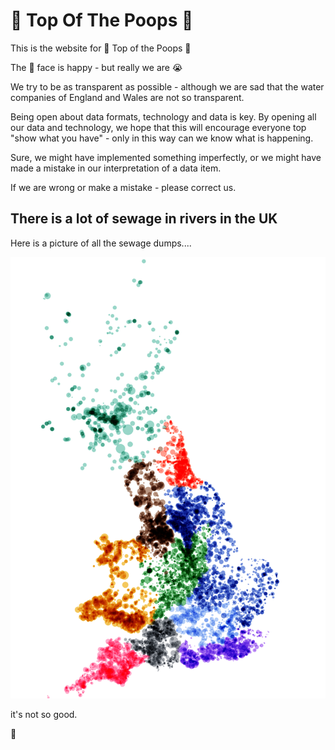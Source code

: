 # 💩 Top Of The Poops 💩

This is the website for 💩 Top of the Poops 💩

The 💩 face is happy - but really we are  	😭

We try to be as transparent as possible - although we are sad
that the water companies of England and Wales are not so transparent.

Being open about data formats, technology and data is key. By opening
all our data and technology, we hope that this will encourage everyone
top "show what you have" - only in this way can we know what is happening.

Sure, we might have implemented something imperfectly, or we might have
made a mistake in our interpretation of a data item.

If we are wrong or make a mistake - please correct us.


## There is a lot of sewage in rivers in the UK

Here is a picture of all the sewage dumps....

![A map of CSOs in the England, Wales, and Scotland](src/main/resources/assets/images/top-of-the-poops-cso-2023-web-fs8.png)

it's not so good.

💖


